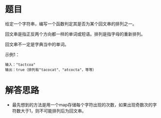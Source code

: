 # 题目
给定一个字符串，编写一个函数判定其是否为某个回文串的排列之一。

回文串是指正反两个方向都一样的单词或短语。排列是指字母的重新排列。

回文串不一定是字典当中的单词。
 

示例1：
```
输入："tactcoa"
输出：true（排列有"tacocat"、"atcocta"，等等）
```

# 解答思路
- 最先想到的方法是用一个map存储每个字符出现的次数，如果出现奇数次的字符数大于1，则不可能排列后为回文串。